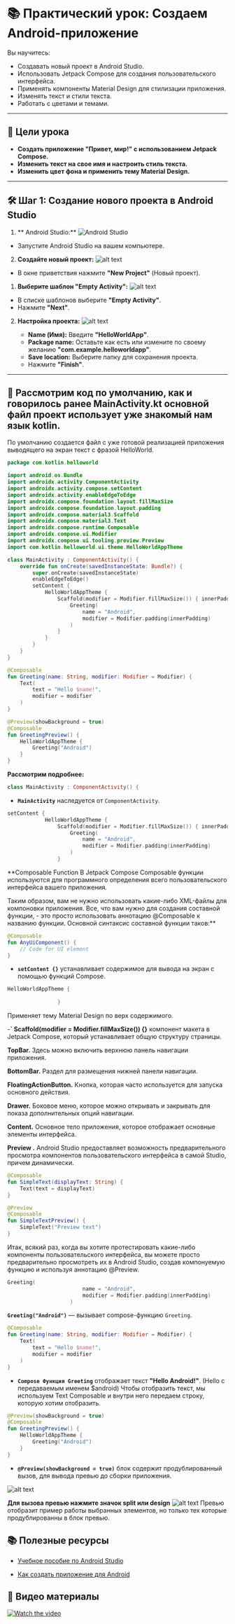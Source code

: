 # 📚 Практический урок: Создаем  Android-приложение

Вы научитесь:

* Создавать новый проект в Android Studio.
* Использовать Jetpack Compose для создания пользовательского интерфейса.
* Применять компоненты Material Design для стилизации приложения.
* Изменять текст и стили текста.
* Работать с цветами и темами.

---

## 🎯 Цели урока

* **Создать приложение "Привет, мир!" с использованием Jetpack Compose.**
* **Изменить текст на свое имя и настроить стиль текста.**
* **Изменить цвет фона и применить тему Material Design.**

---

## 🛠 Шаг 1: Создание нового проекта в Android Studio

1. \** Android Studio:\*\*
   ![Android Studio](image-2.png)

* Запустите Android Studio на вашем компьютере.

2. **Создайте новый проект:**
   ![alt text](image-32.png)

* В окне приветствия нажмите **"New Project"** (Новый проект).

1. **Выберите шаблон "Empty Activity":**
   ![alt text](image-32.png)

* В списке шаблонов выберите **"Empty Activity"**.
* Нажмите **"Next"**.

2. **Настройка проекта:**
   ![alt text](image-33.png)
   
   * **Name (Имя):** Введите **"HelloWorldApp"**.
   * **Package name:** Оставьте как есть или измените по своему желанию **"com.example.helloworldapp"**.
   * **Save location:** Выберите папку для сохранения проекта.
   * Нажмите **"Finish"**.

---

## 📝 Рассмотрим код по умолчанию, как и говорилось ранее MainActivity.kt основной файл проект использует уже знакомый нам язык kotlin.

По умолчанию создается файл с уже готовой реализацией приложения выводящего на экран текст с фразой HelloWorld.

````kotlin
package com.kotlin.helloworld

import android.os.Bundle
import androidx.activity.ComponentActivity
import androidx.activity.compose.setContent
import androidx.activity.enableEdgeToEdge
import androidx.compose.foundation.layout.fillMaxSize
import androidx.compose.foundation.layout.padding
import androidx.compose.material3.Scaffold
import androidx.compose.material3.Text
import androidx.compose.runtime.Composable
import androidx.compose.ui.Modifier
import androidx.compose.ui.tooling.preview.Preview
import com.kotlin.helloworld.ui.theme.HelloWorldAppTheme

class MainActivity : ComponentActivity() {
    override fun onCreate(savedInstanceState: Bundle?) {
        super.onCreate(savedInstanceState)
        enableEdgeToEdge()
        setContent {
            HelloWorldAppTheme {
                Scaffold(modifier = Modifier.fillMaxSize()) { innerPadding ->
                    Greeting(
                        name = "Android",
                        modifier = Modifier.padding(innerPadding)
                    )
                }
            }
        }
    }
}

@Composable
fun Greeting(name: String, modifier: Modifier = Modifier) {
    Text(
        text = "Hello $name!",
        modifier = modifier
    )
}

@Preview(showBackground = true)
@Composable
fun GreetingPreview() {
    HelloWorldAppTheme {
        Greeting("Android")
    }
}
````

**Рассмотрим подробнее:**

````kotlin
class MainActivity : ComponentActivity() {
````

* **`MainActivity`** наследуется от `ComponentActivity`.

````kotlin
setContent {
            HelloWorldAppTheme {
                Scaffold(modifier = Modifier.fillMaxSize()) { innerPadding ->
                    Greeting(
                        name = "Android",
                        modifier = Modifier.padding(innerPadding)
                    )
                }
````

\*\*Composable Function В Jetpack Compose Composable функции используются для программного определения всего пользовательского интерфейса вашего приложения.

Таким образом, вам не нужно использовать какие-либо XML-файлы для компоновки приложения. Все, что вам нужно для создания составной функции, - это просто использовать аннотацию @Composable к названию функции. Основной синтаксис составной функции таков:\*\*

````kotlin
@Composable
fun AnyUiComponent() {
    // Code for UI element
}
````

* **`setContent {}`** устанавливает содержимое для вывода на экран с помощью функций Compose.

````kotlin
HelloWorldAppTheme {
    
                }
````

Применяет тему Material Design по верх содержимого.

-**\` Scaffold(modifier = Modifier.fillMaxSize()) {}**
компонент макета в Jetpack Compose, который устанавливает общую структуру страницы.

**TopBar.** Здесь можно включить верхнюю панель навигации приложения.

**BottomBar.** Раздел для размещения нижней панели навигации.

**FloatingActionButton.**
Кнопка, которая часто используется для запуска основного действия.

**Drawer.** Боковое меню, которое можно открывать и закрывать для показа дополнительных опций навигации.

**Content.** Основное тело приложения, которое отображает основные элементы интерфейса.

**Preview .** Android Studio предоставляет  возможность предварительного просмотра компонентов пользовательского интерфейса в самой Studio, причем динамически.

````kotlin
@Composable
fun SimpleText(displayText: String) {
    Text(text = displayText)
}

@Preview
@Composable
fun SimpleTextPreview() {
    SimpleText("Preview text")
}
````

Итак, всякий раз, когда вы хотите протестировать какие-либо компоненты пользовательского интерфейса, вы можете просто предварительно просмотреть их в Android Studio, создав компонуемую функцию и используя аннотацию @Preview.

````kotlin
Greeting(
                        name = "Android",
                        modifier = Modifier.padding(innerPadding)
                    )
````

**`Greeting("Android")`** — вызывает compose-функцию `Greeting`.

````kotlin
@Composable
fun Greeting(name: String, modifier: Modifier = Modifier) {
    Text(
        text = "Hello $name!",
        modifier = modifier
    )
}
````

* **`Compose Функция Greeting`** отображает текст **"Hello Android!"**. (Hello с передаваемым именем $android) Чтобы отобразить текст, мы используем Text Composable и внутри него передаем строку, которую хотим отобразить.

````kotlin
@Preview(showBackground = true)
@Composable
fun GreetingPreview() {
    HelloWorldAppTheme {
        Greeting("Android")
    }
}
````

* **`@Preview(showBackground = true)`** блок содержит продублированный вызов, для вывода превью до сборки приложения.

![alt text](image-34.png)

**Для вызова превью нажмите значок split или design**
![alt text](image-35.png)
Превью отобразит пример работы выбранных элементов, но только тех которые продублированны в блок превью.

## 📚 Полезные ресурсы

* [Учебное пособие по Android Studio](https://developer.android.com/studio/platform/tutorial)

* [Как создать приложение для Android](https://skyeng.ru/it-industry/programming/kak-sozdat-prilozhenie-dlya-android-s-nulya/)

## 🎥 Видео материалы

[![Watch the video](https://img.youtube.com/vi/DzqfBxlvANQ/0.jpg)](https://www.youtube.com/watch?v=DzqfBxlvANQ&list=PLgPRahgE-GctUcLMcQFvl00xsXqpNJOix)
